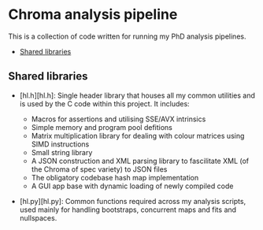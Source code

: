 # Chroma analysis pipeline

This is a collection of code written for running my PhD analysis pipelines.

* [Shared libraries](#shared-libraries)

## Shared libraries

- [hl.h][hl.h]: Single header library that houses all my common utilities and is used by the C code within this project. It includes:
	- Macros for assertions and utilising SSE/AVX intrinsics
	- Simple memory and program pool defitions
	- Matrix multiplication library for dealing with colour matrices using SIMD instructions
	- Small string library
	- A JSON construction and XML parsing library to fascilitate XML (of the Chroma of spec variety) to JSON files
	- The obligatory codebase hash map implementation
	- A GUI app base with dynamic loading of newly compiled code

- [hl.py][hl.py]: Common functions required across my analysis scripts, used mainly for handling bootstraps, concurrent maps and fits and nullspaces.
